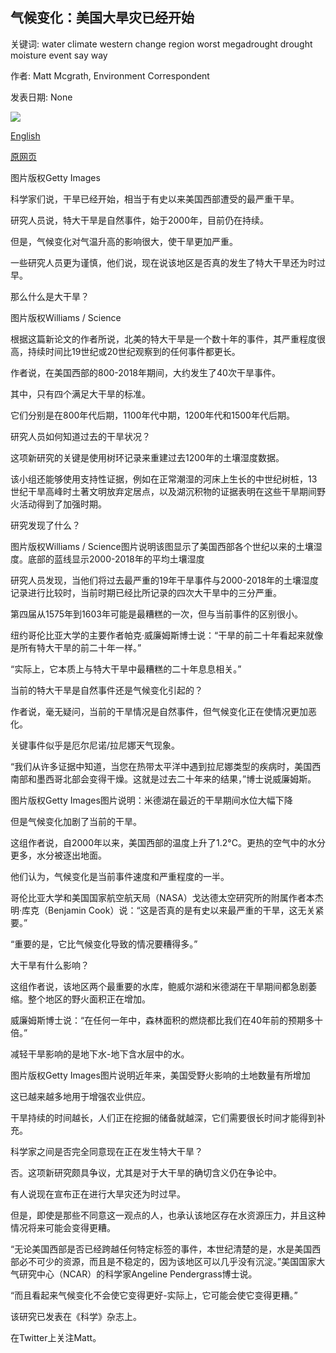 ## 气候变化：美国大旱灾已经开始

关键词: water climate western change region worst megadrought drought moisture event say way

作者: Matt Mcgrath, Environment Correspondent

发表日期: None

![](https://ichef.bbci.co.uk/news/1024/branded_news/10646/production/_111824176_gettyimages-473144518.jpg)

[English](Climate%20change%3A%20US%20megadrought%20%27already%20under%20way%27.md)

[原网页](https://www.bbc.com/news/science-environment-52312260)

图片版权Getty Images

科学家们说，干旱已经开始，相当于有史以来美国西部遭受的最严重干旱。

研究人员说，特大干旱是自然事件，始于2000年，目前仍在持续。

但是，气候变化对气温升高的影响很大，使干旱更加严重。

一些研究人员更为谨慎，他们说，现在说该地区是否真的发生了特大干旱还为时过早。

那么什么是大干旱？

图片版权Williams / Science

根据这篇新论文的作者所说，北美的特大干旱是一个数十年的事件，其严重程度很高，持续时间比19世纪或20世纪观察到的任何事件都更长。

作者说，在美国西部的800-2018年期间，大约发生了40次干旱事件。

其中，只有四个满足大干旱的标准。

它们分别是在800年代后期，1100年代中期，1200年代和1500年代后期。

研究人员如何知道过去的干旱状况？

这项新研究的关键是使用树环记录来重建过去1200年的土壤湿度数据。

该小组还能够使用支持性证据，例如在正常潮湿的河床上生长的中世纪树桩，13世纪干旱高峰时土著文明放弃定居点，以及湖沉积物的证据表明在这些干旱期间野火活动得到了加强时期。

研究发现了什么？

图片版权Williams / Science图片说明该图显示了美国西部各个世纪以来的土壤湿度。底部的蓝线显示2000-2018年的平均土壤湿度

研究人员发现，当他们将过去最严重的19年干旱事件与2000-2018年的土壤湿度记录进行比较时，当前时期已经比所记录的四次大干旱中的三分严重。

第四届从1575年到1603年可能是最糟糕的一次，但与当前事件的区别很小。

纽约哥伦比亚大学的主要作者帕克·威廉姆斯博士说：“干旱的前二十年看起来就像是所有特大干旱的前二十年一样。”

“实际上，它本质上与特大干旱中最糟糕的二十年息息相关。”

当前的特大干旱是自然事件还是气候变化引起的？

作者说，毫无疑问，当前的干旱情况是自然事件，但气候变化正在使情况更加恶化。

关键事件似乎是厄尔尼诺/拉尼娜天气现象。

“我们从许多证据中知道，当您在热带太平洋中遇到拉尼娜类型的疾病时，美国西南部和墨西哥北部会变得干燥。这就是过去二十年来的结果，”博士说威廉姆斯。

图片版权Getty Images图片说明：米德湖在最近的干旱期间水位大幅下降

但是气候变化加剧了当前的干旱。

这组作者说，自2000年以来，美国西部的温度上升了1.2°C。更热的空气中的水分更多，水分被逐出地面。

他们认为，气候变化是当前事件速度和严重程度的一半。

哥伦比亚大学和美国国家航空航天局（NASA）戈达德太空研究所的附属作者本杰明·库克（Benjamin Cook）说：“这是否真的是有史以来最严重的干旱，这无关紧要。”

“重要的是，它比气候变化导致的情况要糟得多。”

大干旱有什么影响？

这组作者说，该地区两个最重要的水库，鲍威尔湖和米德湖在干旱期间都急剧萎缩。整个地区的野火面积正在增加。

威廉姆斯博士说：“在任何一年中，森林面积的燃烧都比我们在40年前的预期多十倍。”

减轻干旱影响的是地下水-地下含水层中的水。

图片版权Getty Images图片说明近年来，美国受野火影响的土地数量有所增加

这已越来越多地用于增强农业供应。

干旱持续的时间越长，人们正在挖掘的储备就越深，它们需要很长时间才能得到补充。

科学家之间是否完全同意现在正在发生特大干旱？

否。这项新研究颇具争议，尤其是对于大干旱的确切含义仍在争论中。

有人说现在宣布正在进行大旱灾还为时过早。

但是，即使是那些不同意这一观点的人，也承认该地区存在水资源压力，并且这种情况将来可能会变得更糟。

“无论美国西部是否已经跨越任何特定标签的事件，本世纪清楚的是，水是美国西部必不可少的资源，而且是不稳定的，因为该地区可以几乎没有沉淀。”美国国家大气研究中心（NCAR）的科学家Angeline Pendergrass博士说。

“而且看起来气候变化不会使它变得更好-实际上，它可能会使它变得更糟。”

该研究已发表在《科学》杂志上。

在Twitter上关注Matt。